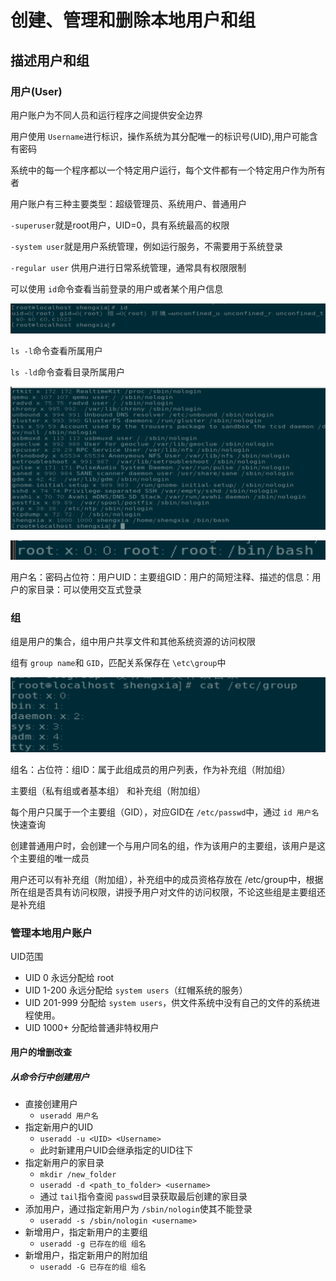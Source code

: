 # 创建、管理和删除本地用户和组

## 描述用户和组

### 用户(User)

用户账户为不同人员和运行程序之间提供安全边界

用户使用 `Username`进行标识，操作系统为其分配唯一的标识号(UID),用户可能含有密码

系统中的每一个程序都以一个特定用户运行，每个文件都有一个特定用户作为所有者

用户账户有三种主要类型：超级管理员、系统用户、普通用户

`-superuser`就是root用户，UID=0，具有系统最高的权限

`-system user`就是用户系统管理，例如运行服务，不需要用于系统登录

`-regular user` 供用户进行日常系统管理，通常具有权限限制

可以使用 `id`命令查看当前登录的用户或者某个用户信息

![1744794198768](image/4.1/1744794198768.png)

`ls -l`命令查看所属用户

`ls -ld`命令查看目录所属用户

![1745398966926](image/4.1/1745398966926.png)

![1745399343373](image/4.1/1745399343373.png)

用户名：密码占位符：用户UID：主要组GID：用户的简短注释、描述的信息：用户的家目录：可以使用交互式登录

### 组

组是用户的集合，组中用户共享文件和其他系统资源的访问权限

组有 `group name`和 `GID`，匹配关系保存在 `\etc\group`中

![1745400511120](image/4.1/1745400511120.png)

组名：占位符：组ID：属于此组成员的用户列表，作为补充组（附加组）

主要组（私有组或者基本组） 和补充组（附加组）

每个用户只属于一个主要组（GID），对应GID在 `/etc/passwd`中，通过 `id 用户名`快速查询

创建普通用户时，会创建一个与用户同名的组，作为该用户的主要组，该用户是这个主要组的唯一成员

用户还可以有补充组（附加组），补充组中的成员资格存放在 /etc/group中，根据所在组是否具有访问权限，讲授予用户对文件的访问权限，不论这些组是主要组还是补充组

### 管理本地用户账户

UID范围

- UID 0 永远分配给 root
- UID 1-200 永远分配给 `system users`（红帽系统的服务）
- UID 201-999 分配给 `system users`，供文件系统中没有自己的文件的系统进程使用。
- UID 1000+ 分配给普通非特权用户

#### 用户的增删改查

##### 从命令行中创建用户

- 直接创建用户
  - `useradd 用户名`
- 指定新用户的UID
  - `useradd -u <UID> <Username>`
  - 此时新建用户UID会继承指定的UID往下
- 指定新用户的家目录
  - `mkdir /new_folder`
  - `useradd -d <path_to_folder> <username>`
  - 通过 `tail`指令查阅 `passwd`目录获取最后创建的家目录
- 添加用户，通过指定新用户为 `/sbin/nologin`使其不能登录
  - `useradd -s /sbin/nologin <username>`
- 新增用户，指定新用户的主要组
  - `useradd -g 已存在的组 组名`
- 新增用户，指定新用户的附加组
  -  `useradd -G 已存在的组 组名`
